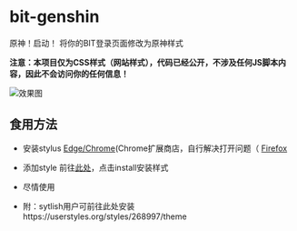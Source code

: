 # bit-genshin
原神！启动！
将你的BIT登录页面修改为原神样式

**注意：本项目仅为CSS样式（网站样式），代码已经公开，不涉及任何JS脚本内容，因此不会访问你的任何信息！**

![效果图](https://www.z4a.net/images/2023/08/29/92b1e3463bbce3372160c29fe6b5aa1e.png)

## 食用方法

- 安装stylus
  [Edge/Chrome](https://chrome.google.com/webstore/detail/stylus/clngdbkpkpeebahjckkjfobafhncgmne)(Chrome扩展商店，自行解决打开问题（
  [Firefox](https://addons.mozilla.org/zh-CN/firefox/addon/styl-us/)
- 添加style
  前往[此处](https://userstyles.world/style/11791/default-slug)，点击install安装样式
- 尽情使用

- 附：sytlish用户可前往此处安装https://userstyles.org/styles/268997/theme

